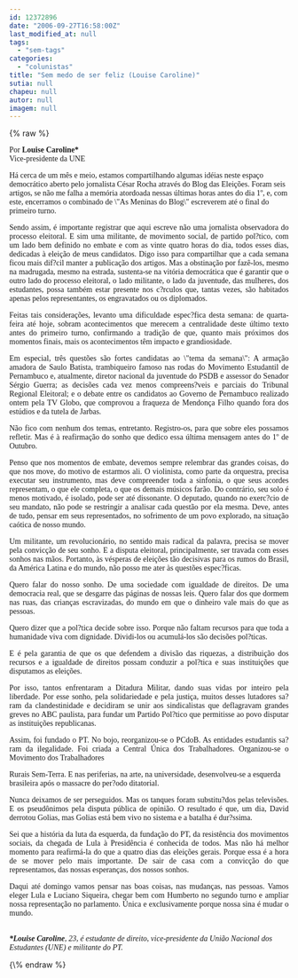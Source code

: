 ```yaml
---
id: 12372896
date: "2006-09-27T16:58:00Z"
last_modified_at: null
tags:
  - "sem-tags"
categories:
  - "colunistas"
title: "Sem medo de ser feliz (Louise Caroline)"
sutia: null
chapeu: null
autor: null
imagem: null
---
```

{\% raw %}
<p><P><FONT face=Verdana>Por <B>Louise Caroline*</B><BR>Vice-presidente da UNE</FONT></P></p>
<p><P><FONT face=Verdana>Há cerca de um mês e meio, estamos compartilhando algumas idéias neste espaço democrático aberto pelo jornalista César Rocha através do Blog das Eleições. Foram seis artigos, se não me falha a memória atordoada nessas últimas horas antes do dia 1º, e, com este, encerramos o combinado de \"As Meninas do Blog\" escreverem até o final do primeiro turno. </FONT></P></p>
<p><P align=justify><FONT face=Verdana>Sendo assim, é importante registrar que aqui escreve não uma jornalista observadora do processo eleitoral. E sim uma militante, de movimento social, de partido pol?tico, com um lado bem definido no embate e com as vinte quatro horas do dia, todos esses dias, dedicadas à eleição de meus candidatos. Digo isso para compartilhar que a cada semana ficou mais dif?cil manter a publicação dos artigos. Mas a obstinação por fazê-los, mesmo na madrugada, mesmo na estrada, sustenta-se na vitória democrática que é garantir que o outro lado do processo eleitoral, o lado militante, o lado da juventude, das mulheres, dos estudantes, possa também estar presente nos c?rculos que, tantas vezes, são habitados apenas pelos representantes, os engravatados ou os diplomados.</FONT></P></p>
<p><P align=justify><FONT face=Verdana>Feitas tais considerações, levanto uma dificuldade espec?fica desta semana: de quarta-feira até hoje, sobram acontecimentos que merecem a centralidade deste último texto antes do primeiro turno, confirmando a tradição de que, quanto mais próximos dos momentos finais, mais os acontecimentos têm impacto e grandiosidade.</FONT></P></p>
<p><P align=justify><FONT face=Verdana>Em especial, três questões são fortes candidatas ao \"tema da semana\": A armação amadora de Saulo Batista, trambiqueiro famoso nas rodas do Movimento Estudantil de Pernambuco e, atualmente, diretor nacional da juventude do PSDB e assessor do Senador Sérgio Guerra; as decisões cada vez menos compreens?veis e parciais do Tribunal Regional Eleitoral; e o debate entre os candidatos ao Governo de Pernambuco realizado ontem pela TV Globo, que comprovou a fraqueza de Mendonça Filho quando fora dos estúdios e da tutela de Jarbas.</FONT></P></p>
<p><P align=justify><FONT face=Verdana>Não fico com nenhum dos temas, entretanto. Registro-os, para que sobre eles possamos refletir. Mas é à reafirmação do sonho que dedico essa última mensagem antes do 1º de Outubro.</FONT></P></p>
<p><P align=justify><FONT face=Verdana>Penso que nos momentos de embate, devemos sempre relembrar das grandes coisas, do que nos move, do motivo de estarmos ali. O violinista, como parte da orquestra, precisa executar seu instrumento, mas deve compreender toda a sinfonia, o que seus acordes representam, o que ele completa, o que os demais músicos farão. Do contrário, seu solo é menos motivado, é isolado, pode ser até dissonante. O deputado, quando no exerc?cio de seu mandato, não pode se restringir a analisar cada questão por ela mesma. Deve, antes de tudo, pensar em seus representados, no sofrimento de um povo explorado, na situação caótica de nosso mundo.</FONT></P></p>
<p><P align=justify><FONT face=Verdana>Um militante, um revolucionário, no sentido mais radical da palavra, precisa se mover pela convicção de seu sonho. E a disputa eleitoral, principalmente, ser travada com esses sonhos nas mãos. Portanto, às vésperas de eleições tão decisivas para os rumos do Brasil, da América Latina e do mundo, não posso me ater às questões espec?ficas.</FONT></P></p>
<p><P align=justify><FONT face=Verdana>Quero falar do nosso sonho. De uma sociedade com igualdade de direitos. De uma democracia real, que se desgarre das páginas de nossas leis. Quero falar dos que dormem nas ruas, das crianças escravizadas, do mundo em que o dinheiro vale mais do que as pessoas.</FONT></P></p>
<p><P align=justify><FONT face=Verdana>Quero dizer que a pol?tica decide sobre isso. Porque não faltam recursos para que toda a humanidade viva com dignidade. Dividi-los ou acumulá-los são decisões pol?ticas.</FONT></P></p>
<p><P align=justify><FONT face=Verdana>E é pela garantia de que os que defendem a divisão das riquezas, a distribuição dos recursos e a igualdade de direitos possam conduzir a pol?tica e suas instituições que disputamos as eleições.</FONT></P></p>
<p><P align=justify><FONT face=Verdana>Por isso, tantos enfrentaram a Ditadura Militar, dando suas vidas por inteiro pela liberdade. Por esse sonho, pela solidariedade e pela justiça, muitos desses lutadores sa?ram da clandestinidade e decidiram se unir aos sindicalistas que deflagravam grandes greves no ABC paulista, para fundar um Partido Pol?tico que permitisse ao povo disputar as instituições republicanas.</FONT></P></p>
<p><P align=justify><FONT face=Verdana>Assim, foi fundado o PT. No bojo, reorganizou-se o PCdoB. As entidades estudantis sa?ram da ilegalidade. Foi criada a Central Única dos Trabalhadores. Organizou-se o Movimento dos Trabalhadores</p>
<p> Rurais Sem-Terra. E nas periferias, na arte, na universidade, desenvolveu-se a esquerda brasileira após o massacre do per?odo ditatorial.</FONT></P></p>
<p><P align=justify><FONT face=Verdana>Nunca deixamos de ser perseguidos. Mas os tanques foram substitu?dos pelas televisões. E os pseudônimos pela disputa pública de opinião. O resultado é que, um dia, David derrotou Golias, mas Golias está bem vivo no sistema e a batalha é dur?ssima.</FONT></P></p>
<p><P align=justify><FONT face=Verdana>Sei que a história da luta da esquerda, da fundação do PT, da resistência dos movimentos sociais, da chegada de Lula à Presidência é conhecida de todos. Mas não há melhor momento para reafirmá-la do que a quatro dias das eleições gerais. Porque essa é a hora de se mover pelo mais importante. De sair de casa com a convicção do que representamos, das nossas esperanças, dos nossos sonhos. </FONT></P></p>
<p><P align=justify><FONT face=Verdana>Daqui até domingo vamos pensar nas boas coisas, nas mudanças, nas pessoas. Vamos eleger Lula e Luciano Siqueira, chegar bem com Humberto no segundo turno e ampliar nossa representação no parlamento. Única e exclusivamente porque nossa sina é mudar o mundo.</FONT></P></p>
<p><P><B><I><FONT face=Verdana><BR>*Louise Caroline</FONT></B><FONT face=Verdana>, 23, é estudante de direito, vice-presidente da União Nacional dos Estudantes (UNE) e militante do PT.</FONT></P></I> </p>
{\% endraw %}
